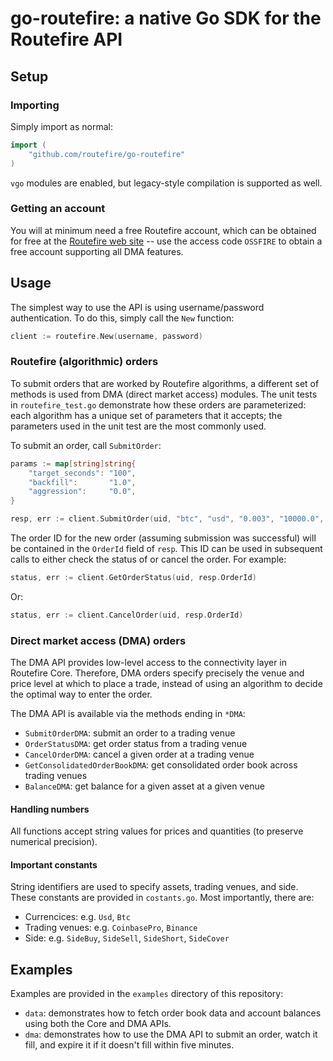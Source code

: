 # go-routefire: a native Go SDK for the Routefire API

## Setup

### Importing 

Simply import as normal: 

```go
import (
    "github.com/routefire/go-routefire"
)
``` 

`vgo` modules are enabled, but legacy-style compilation is supported as well.

### Getting an account

You will at minimum need a free Routefire account, which can be obtained for free at
 the [Routefire web site](https://routefire.io/signup) -- use the access code `OSSFIRE`
to obtain a free account supporting all DMA features.
 
## Usage

The simplest way to use the API is using username/password authentication. To do this,
simply call the `New` function:

```go
client := routefire.New(username, password)
```

### Routefire (algorithmic) orders

To submit orders that are worked by Routefire algorithms, a different set of methods
is used from DMA (direct market access) modules. The unit tests in `routefire_test.go`
demonstrate how these orders are parameterized: each algorithm has a unique set of
parameters that it accepts; the parameters used in the unit test are the most 
commonly used.

To submit an order, call `SubmitOrder`:

```go
params := map[string]string{
	"target_seconds": "100",
	"backfill":       "1.0",
	"aggression":     "0.0",
}

resp, err := client.SubmitOrder(uid, "btc", "usd", "0.003", "10000.0", "rfxw", params)
```

The order ID for the new order (assuming submission was successful) will be contained in
the `OrderId` field of `resp`. This ID can be used in subsequent calls to either check
the status of or cancel the order. For example:

```go
status, err := client.GetOrderStatus(uid, resp.OrderId)
```

Or:

```go
status, err := client.CancelOrder(uid, resp.OrderId)
```

### Direct market access (DMA) orders

The DMA API provides low-level access to the connectivity layer in Routefire Core. 
Therefore, DMA orders specify precisely the venue and price level at which to place 
a trade, instead of using an algorithm to decide the optimal way to enter the order.

The DMA API is available via the methods ending in `*DMA`: 
- `SubmitOrderDMA`: submit an order to a trading venue
- `OrderStatusDMA`: get order status from a trading venue
- `CancelOrderDMA`: cancel a given order at a trading venue
- `GetConsolidatedOrderBookDMA`: get consolidated order book across trading venues 
- `BalanceDMA`: get balance for a given asset at a given venue 

#### Handling numbers

All functions accept string values for prices and quantities (to preserve numerical
precision). 

#### Important constants

String identifiers are used to specify assets, trading venues, and side.
These constants are provided in `costants.go`. Most importantly, there are:
 
- Currencices: e.g. `Usd`, `Btc` 
- Trading venues: e.g. `CoinbasePro`, `Binance`
- Side: e.g. `SideBuy`, `SideSell`, `SideShort`, `SideCover`

## Examples

Examples are provided in the `examples` directory of this repository:

- `data`: demonstrates how to fetch order book data and account balances using 
  both the Core and DMA APIs.
- `dma`: demonstrates how to use the DMA API to submit an order, watch it fill,
  and expire it if it doesn't fill within five minutes.
